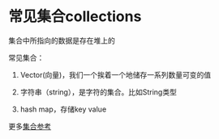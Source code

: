 # 常见集合collections

集合中所指向的数据是存在堆上的

常见集合：

1. Vector(向量)，我们一个挨着一个地储存一系列数量可变的值

2. 字符串（string），是字符的集合。比如String类型

3. hash map，存储key value

更多[集合参考](https://doc.rust-lang.org/std/collections/index.html)

